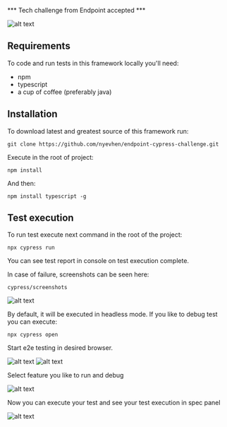 *** Tech challenge from Endpoint accepted ***

![alt text](https://github.com/nyevhen/endpoint-cypress-challenge/blob/main/screenshots/Screenshot%202024-06-16%20at%203.11.21%E2%80%AFPM.png)

## Requirements
To code and run tests in this framework locally you'll need:
- npm
- typescript
- a cup of coffee (preferably java)

## Installation
To download latest and greatest source of this framework run:

```git clone https://github.com/nyevhen/endpoint-cypress-challenge.git```

Execute in the root of project:

```npm install```

And then:

```npm install typescript -g```


## Test execution
To run test execute next command in the root of the project:

```npx cypress run```

You can see test report in console on test execution complete.

In case of failure, screenshots can be seen here:

```cypress/screenshots```

![alt text](https://github.com/nyevhen/endpoint-cypress-challenge/blob/main/screenshots/err-screenshot.png)

By default, it will be executed in headless mode.
If you like to debug test you can execute:

```npx cypress open```

Start e2e testing in desired browser.

![alt text](https://github.com/nyevhen/endpoint-cypress-challenge/blob/main/screenshots/e2e.png)
![alt text](https://github.com/nyevhen/endpoint-cypress-challenge/blob/main/screenshots/start.png)

Select feature you like to run and debug

![alt text](https://github.com/nyevhen/endpoint-cypress-challenge/blob/main/screenshots/feat.png)

Now you can execute your test and see your test execution in spec panel

![alt text](https://github.com/nyevhen/endpoint-cypress-challenge/blob/main/screenshots/spec.png)